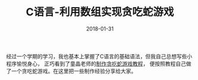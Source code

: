 ﻿---
layout: post
title: C语言-利用数组实现贪吃蛇游戏
date: 2018-01-31
categories: blog
tags: [C语言]
description: 参考后原创
---

经过一个学期的学习，我也基本上掌握了C语言的基础语法，但我自己总想写些小程序愉悦身心，
正巧看到了童晶老师的[制作贪吃蛇游戏教程](https://zhuanlan.zhihu.com/p/29092672)，
便按照教程自己做了一个贪吃蛇游戏。在这里把一些制作经验分享给大家。













